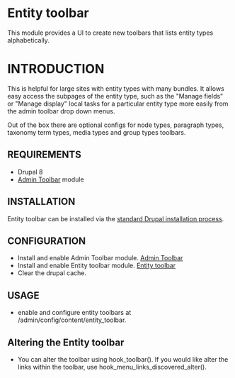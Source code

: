 # Entity toolbar

This module provides a UI to create new toolbars that lists entity types 
alphabetically.

# INTRODUCTION

This is helpful for large sites with entity types with many bundles. It allows 
easy access the subpages of the entity type, such as the "Manage fields" or 
"Manage display" local tasks for a particular entity type more easily from the 
admin toolbar drop down menus.

Out of the box there are optional configs for node types, paragraph types, 
taxonomy term types, media types and group types toolbars.

## REQUIREMENTS

* Drupal 8
* [Admin Toolbar](https://www.drupal.org/project/admin_toolbar) module

## INSTALLATION

Entity toolbar can be installed via the
[standard Drupal installation process](http://drupal.org/node/895232).

## CONFIGURATION

* Install and enable Admin Toolbar module.
  [Admin Toolbar](https://www.drupal.org/project/admin_toolbar)
* Install and enable Entity toolbar module.
  [Entity toolbar](https://www.drupal.org/project/entity_toolbar)
* Clear the drupal cache.

## USAGE

* enable and configure entity toolbars at /admin/config/content/entity_toolbar.

## Altering the Entity toolbar

* You can alter the toolbar using hook_toolbar().  If you would like alter the 
links within the toolbar, use hook_menu_links_discovered_alter().

